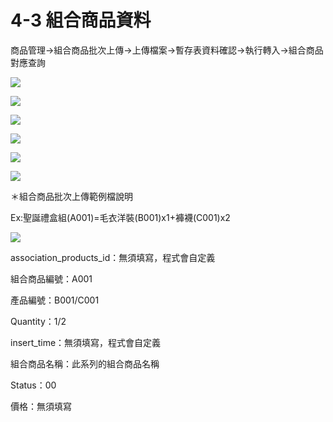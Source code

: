 # 4-3 組合商品資料

商品管理→組合商品批次上傳→上傳檔案→暫存表資料確認→執行轉入→組合商品對應查詢

![](https://github.com/lifecomService/LifeERP_manuals/tree/c5f5cca33bca11311bde6512cab215b123ef8fd0/.gitbook/assets/image%20%28159%29.png)

![](https://github.com/lifecomService/LifeERP_manuals/tree/c5f5cca33bca11311bde6512cab215b123ef8fd0/.gitbook/assets/image%20%2810%29.png)

![](https://github.com/lifecomService/LifeERP_manuals/tree/c5f5cca33bca11311bde6512cab215b123ef8fd0/.gitbook/assets/image%20%2894%29.png)

![](https://github.com/lifecomService/LifeERP_manuals/tree/c5f5cca33bca11311bde6512cab215b123ef8fd0/.gitbook/assets/image%20%2867%29.png)

![](https://github.com/lifecomService/LifeERP_manuals/tree/c5f5cca33bca11311bde6512cab215b123ef8fd0/.gitbook/assets/image%20%283%29.png)

![](https://github.com/lifecomService/LifeERP_manuals/tree/c5f5cca33bca11311bde6512cab215b123ef8fd0/.gitbook/assets/image%20%2812%29.png)

＊組合商品批次上傳範例檔說明

Ex:聖誕禮盒組\(A001\)=毛衣洋裝\(B001\)x1+褲襪\(C001\)x2

![](https://github.com/lifecomService/LifeERP_manuals/tree/c5f5cca33bca11311bde6512cab215b123ef8fd0/.gitbook/assets/image%20%28117%29.png)

association\_products\_id：無須填寫，程式會自定義

組合商品編號：A001

產品編號：B001/C001

Quantity：1/2

insert\_time：無須填寫，程式會自定義

組合商品名稱：此系列的組合商品名稱

Status：00

價格：無須填寫

